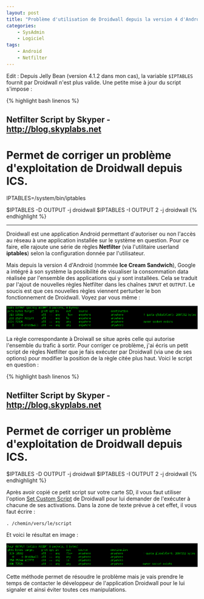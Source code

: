 ```yaml
---
layout: post
title: "Problème d'utilisation de Droidwall depuis la version 4 d'Android"
categories:
    - SysAdmin
    - Logiciel
tags:
    - Android
    - Netfilter
---
```

Edit : Depuis Jelly Bean (version 4.1.2 dans mon cas), la variable `$IPTABLES` fournit par Droidwall n'est plus valide. Une petite mise à jour du script s'impose :

{% highlight bash linenos %}
## Netfilter Script by Skyper - http://blog.skyplabs.net ##

# Permet de corriger un problème d'exploitation de Droidwall depuis ICS.

IPTABLES=/system/bin/iptables

$IPTABLES -D OUTPUT -j droidwall
$IPTABLES -I OUTPUT 2 -j droidwall
{% endhighlight %}

* * *

Droidwall est une application Android permettant d'autoriser ou non l'accès au réseau à une application installée sur le système en question. Pour ce faire, elle rajoute une série de règles **Netfilter** (via l'utilitaire userland **iptables**) selon la configuration donnée par l'utilisateur.

Mais depuis la version 4 d'Android (nommée **Ice Cream Sandwich**), Google a intégré à son système la possibilité de visualiser la consommation data réalisée par l'ensemble des applications qui y sont installées. Cela se traduit par l'ajout de nouvelles règles Netfilter dans les chaînes `INPUT` et `OUTPUT`. Le soucis est que ces nouvelles règles viennent perturber le bon fonctionnement de Droidwall. Voyez par vous même :

![Screenshot netfilter Android - before](/images/probleme-droidwall-1.png)

La règle correspondante à Droiwall se situe après celle qui autorise l'ensemble du trafic à sortir. Pour corriger ce problème, j'ai écris un petit script de règles Netfilter que je fais exécuter par Droidwall (via une de ses options) pour modifier la position de la règle citée plus haut. Voici le script en question :

{% highlight bash linenos %}
## Netfilter Script by Skyper - http://blog.skyplabs.net ##

# Permet de corriger un problème d'exploitation de Droidwall depuis ICS.

$IPTABLES -D OUTPUT -j droidwall
$IPTABLES -I OUTPUT 2 -j droidwall
{% endhighlight %}

Après avoir copié ce petit script sur votre carte SD, il vous faut utiliser l'option [Set Custom Script][droidwall_custom_script] de Droidwall pour lui demander de l'exécuter à chacune de ses activations. Dans la zone de texte prévue à cet effet, il vous faut écrire :

    . /chemin/vers/le/script

Et voici le résultat en image :

![Screenshot netfilter Android - after](/images/probleme-droidwall-2.png)

Cette méthode permet de résoudre le problème mais je vais prendre le temps de contacter le développeur de l'application Droidwall pour le lui signaler et ainsi éviter toutes ces manipulations.

[droidwall_custom_script]: http://code.google.com/p/droidwall/wiki/CustomScripts "Set Custom Script"
